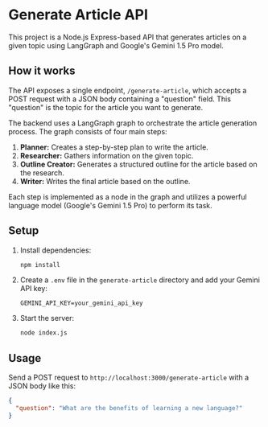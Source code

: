 # Generate Article API

This project is a Node.js Express-based API that generates articles on a given topic using LangGraph and Google's Gemini 1.5 Pro model.

## How it works

The API exposes a single endpoint, `/generate-article`, which accepts a POST request with a JSON body containing a "question" field. This "question" is the topic for the article you want to generate.

The backend uses a LangGraph graph to orchestrate the article generation process. The graph consists of four main steps:

1.  **Planner:** Creates a step-by-step plan to write the article.
2.  **Researcher:** Gathers information on the given topic.
3.  **Outline Creator:** Generates a structured outline for the article based on the research.
4.  **Writer:** Writes the final article based on the outline.

Each step is implemented as a node in the graph and utilizes a powerful language model (Google's Gemini 1.5 Pro) to perform its task.

## Setup

1.  Install dependencies:
    ```bash
    npm install
    ```
2.  Create a `.env` file in the `generate-article` directory and add your Gemini API key:
    ```
    GEMINI_API_KEY=your_gemini_api_key
    ```
3.  Start the server:
    ```bash
    node index.js
    ```

## Usage

Send a POST request to `http://localhost:3000/generate-article` with a JSON body like this:

```json
{
  "question": "What are the benefits of learning a new language?"
}
